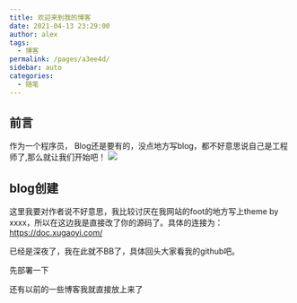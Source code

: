 ```yaml
---
title: 欢迎来到我的博客
date: 2021-04-13 23:29:00
author: alex
tags: 
  - 博客
permalink: /pages/a3ee4d/
sidebar: auto
categories: 
  - 随笔
---
```


## 前言
作为一个程序员， Blog还是要有的，没点地方写blog，都不好意思说自己是工程师了,那么就让我们开始吧！
![](https://img-blog.csdnimg.cn/20210413221302819.jpg?x-oss-process=image/watermark,type_ZmFuZ3poZW5naGVpdGk,shadow_10,text_aHR0cHM6Ly9ibG9nLmNzZG4ubmV0L3UwMTM5ODMxOTQ=,size_16,color_FFFFFF,t_70#pic_center)
<!-- more -->

## blog创建

这里我要对作者说不好意思，我比较讨厌在我网站的foot的地方写上theme by xxxx，所以在这边我是直接改了你的源码了。具体的连接为：https://doc.xugaoyi.com/

已经是深夜了，我在此就不BB了，具体回头大家看我的github吧。

先部署一下

还有以前的一些博客我就直接放上来了


